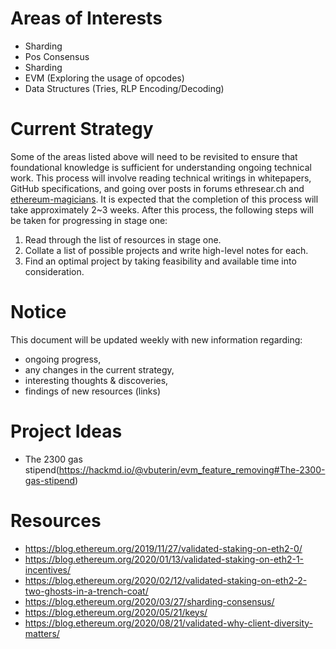 # **Areas of Interests**
* Sharding
* Pos Consensus
* Sharding
* EVM (Exploring the usage of opcodes)
* Data Structures (Tries, RLP Encoding/Decoding)

# Current Strategy
Some of the areas listed above will need to be revisited to ensure that foundational knowledge is sufficient for understanding ongoing technical work. This process will involve reading technical writings in whitepapers, GitHub specifications, and going over posts in forums ethresear.ch and [ethereum-magicians](https://ethereum-magicians.org/). It is expected that the completion of this process will take approximately 2~3 weeks. After this process, the following steps will be taken for progressing in stage one:
1) Read through the list of resources in stage one.
2) Collate a list of possible projects and write high-level notes for each.
3) Find an optimal project by taking feasibility and available time into consideration.

# Notice
This document will be updated weekly with new information regarding:
- ongoing progress,
- any changes in the current strategy,
- interesting thoughts & discoveries,
- findings of new resources (links) 

# Project Ideas
- The 2300 gas stipend(https://hackmd.io/@vbuterin/evm_feature_removing#The-2300-gas-stipend)

# Resources
- https://blog.ethereum.org/2019/11/27/validated-staking-on-eth2-0/
- https://blog.ethereum.org/2020/01/13/validated-staking-on-eth2-1-incentives/
- https://blog.ethereum.org/2020/02/12/validated-staking-on-eth2-2-two-ghosts-in-a-trench-coat/
- https://blog.ethereum.org/2020/03/27/sharding-consensus/
- https://blog.ethereum.org/2020/05/21/keys/
- https://blog.ethereum.org/2020/08/21/validated-why-client-diversity-matters/